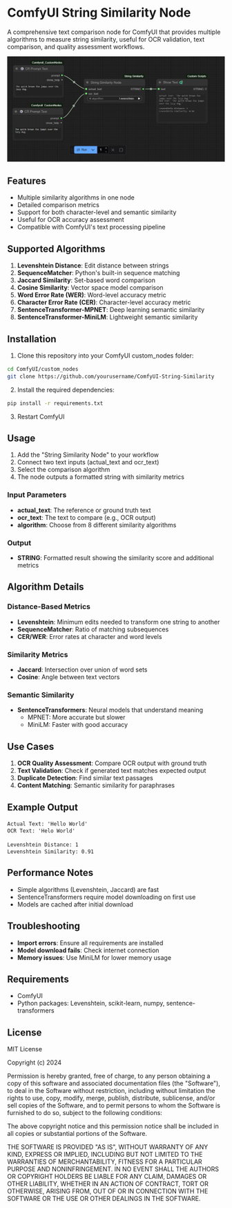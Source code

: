 # ComfyUI String Similarity Node

A comprehensive text comparison node for ComfyUI that provides multiple algorithms to measure string similarity, useful for OCR validation, text comparison, and quality assessment workflows.

![String Similarity Example](https://github.com/gabe-init/ComfyUI-String-Similarity/blob/main/string%20similarity.png?raw=true)

## Features

- Multiple similarity algorithms in one node
- Detailed comparison metrics
- Support for both character-level and semantic similarity
- Useful for OCR accuracy assessment
- Compatible with ComfyUI's text processing pipeline

## Supported Algorithms

1. **Levenshtein Distance**: Edit distance between strings
2. **SequenceMatcher**: Python's built-in sequence matching
3. **Jaccard Similarity**: Set-based word comparison
4. **Cosine Similarity**: Vector space model comparison
5. **Word Error Rate (WER)**: Word-level accuracy metric
6. **Character Error Rate (CER)**: Character-level accuracy metric
7. **SentenceTransformer-MPNET**: Deep learning semantic similarity
8. **SentenceTransformer-MiniLM**: Lightweight semantic similarity

## Installation

1. Clone this repository into your ComfyUI custom_nodes folder:
```bash
cd ComfyUI/custom_nodes
git clone https://github.com/yourusername/ComfyUI-String-Similarity
```

2. Install the required dependencies:
```bash
pip install -r requirements.txt
```

3. Restart ComfyUI

## Usage

1. Add the "String Similarity Node" to your workflow
2. Connect two text inputs (actual_text and ocr_text)
3. Select the comparison algorithm
4. The node outputs a formatted string with similarity metrics

### Input Parameters

- **actual_text**: The reference or ground truth text
- **ocr_text**: The text to compare (e.g., OCR output)
- **algorithm**: Choose from 8 different similarity algorithms

### Output

- **STRING**: Formatted result showing the similarity score and additional metrics

## Algorithm Details

### Distance-Based Metrics

- **Levenshtein**: Minimum edits needed to transform one string to another
- **SequenceMatcher**: Ratio of matching subsequences
- **CER/WER**: Error rates at character and word levels

### Similarity Metrics

- **Jaccard**: Intersection over union of word sets
- **Cosine**: Angle between text vectors

### Semantic Similarity

- **SentenceTransformers**: Neural models that understand meaning
  - MPNET: More accurate but slower
  - MiniLM: Faster with good accuracy

## Use Cases

1. **OCR Quality Assessment**: Compare OCR output with ground truth
2. **Text Validation**: Check if generated text matches expected output
3. **Duplicate Detection**: Find similar text passages
4. **Content Matching**: Semantic similarity for paraphrases

## Example Output

```
Actual Text: 'Hello World'
OCR Text: 'Helo World'

Levenshtein Distance: 1
Levenshtein Similarity: 0.91
```

## Performance Notes

- Simple algorithms (Levenshtein, Jaccard) are fast
- SentenceTransformers require model downloading on first use
- Models are cached after initial download

## Troubleshooting

- **Import errors**: Ensure all requirements are installed
- **Model download fails**: Check internet connection
- **Memory issues**: Use MiniLM for lower memory usage

## Requirements

- ComfyUI
- Python packages: Levenshtein, scikit-learn, numpy, sentence-transformers

## License

MIT License

Copyright (c) 2024 

Permission is hereby granted, free of charge, to any person obtaining a copy
of this software and associated documentation files (the "Software"), to deal
in the Software without restriction, including without limitation the rights
to use, copy, modify, merge, publish, distribute, sublicense, and/or sell
copies of the Software, and to permit persons to whom the Software is
furnished to do so, subject to the following conditions:

The above copyright notice and this permission notice shall be included in all
copies or substantial portions of the Software.

THE SOFTWARE IS PROVIDED "AS IS", WITHOUT WARRANTY OF ANY KIND, EXPRESS OR
IMPLIED, INCLUDING BUT NOT LIMITED TO THE WARRANTIES OF MERCHANTABILITY,
FITNESS FOR A PARTICULAR PURPOSE AND NONINFRINGEMENT. IN NO EVENT SHALL THE
AUTHORS OR COPYRIGHT HOLDERS BE LIABLE FOR ANY CLAIM, DAMAGES OR OTHER
LIABILITY, WHETHER IN AN ACTION OF CONTRACT, TORT OR OTHERWISE, ARISING FROM,
OUT OF OR IN CONNECTION WITH THE SOFTWARE OR THE USE OR OTHER DEALINGS IN THE
SOFTWARE.